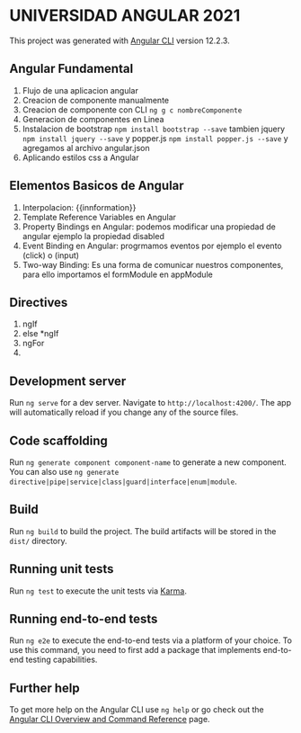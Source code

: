 # UNIVERSIDAD ANGULAR 2021

This project was generated with [Angular CLI](https://github.com/angular/angular-cli) version 12.2.3.

## Angular Fundamental
1. Flujo de una aplicacion angular 
2. Creacion de componente manualmente
3. Creacion de componente con CLI `ng g c nombreComponente`
4. Generacion de componentes en Linea
5. Instalacion de bootstrap `npm install bootstrap --save` tambien jquery `npm install jquery --save` y popper.js `npm install popper.js --save` y agregamos al archivo angular.json  
6. Aplicando estilos css a Angular 

## Elementos Basicos de Angular 
1. Interpolacion: {{innformation}}
2. Template Reference Variables en Angular 
3. Property Bindings en Angular: podemos modificar una propiedad de angular ejemplo la propiedad disabled
4. Event Binding en Angular: progrmamos eventos por ejemplo el evento (click) o (input)
5. Two-way Binding: Es una forma de comunicar nuestros componentes, para ello importamos el formModule en appModule

## Directives
1. ngIf
2. else *ngIf
3. ngFor
4. 
## Development server

Run `ng serve` for a dev server. Navigate to `http://localhost:4200/`. The app will automatically reload if you change any of the source files.

## Code scaffolding

Run `ng generate component component-name` to generate a new component. You can also use `ng generate directive|pipe|service|class|guard|interface|enum|module`.

## Build

Run `ng build` to build the project. The build artifacts will be stored in the `dist/` directory.

## Running unit tests

Run `ng test` to execute the unit tests via [Karma](https://karma-runner.github.io).

## Running end-to-end tests

Run `ng e2e` to execute the end-to-end tests via a platform of your choice. To use this command, you need to first add a package that implements end-to-end testing capabilities.

## Further help

To get more help on the Angular CLI use `ng help` or go check out the [Angular CLI Overview and Command Reference](https://angular.io/cli) page.
